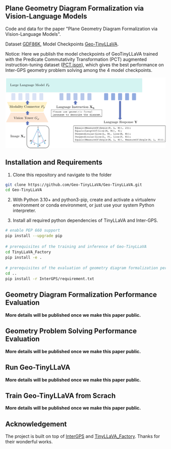 ## Plane Geometry Diagram Formalization via Vision-Language Models

Code and data for the paper "Plane Geometry Diagram Formalization via Vision-Language Models".

Dataset [GDF86K](https://huggingface.co/datasets/1509cxt/GDF86K), Model Checkpoints [Geo-TinyLLaVA](https://huggingface.co/1509cxt/Geo-TinyLLaVA).

Notice: Here we publish the model checkpoints of GeoTinyLLaVA trained with the Predicate Commutativity 
Transformation (PCT) augmented instruction-tuning dataset ([PCT.json](https://huggingface.co/datasets/1509cxt/GDF86K/blob/main/PCT.json)), which gives the best performance on Inter-GPS geometry problem solving among the 4 model checkpoints.


![ex1](assets/overview.png)

## Installation and Requirements

1. Clone this repository and navigate to the folder

```bash
git clone https://github.com/Geo-TinyLLaVA/Geo-TinyLLaVA.git
cd Geo-TinyLLaVA 
```

2. With Python 3.10+ and python3-pip, create and activate a virtualenv environment or conda environment, or just use your system Python interpreter.

3. Install all required python dependencies of TinyLLaVA and Inter-GPS.

```bash
# enable PEP 660 support
pip install --upgrade pip  

# prerequisites of the training and inference of Geo-TinyLLaVA
cd TinyLLaVA_Factory 
pip install -e .         

# prerequisites of the evaluation of geometry diagram formalization performance and geometry problem solving performance of Inter-GPS
cd ..
pip install -r InterGPS/requirement.txt      
```


## Geometry Diagram Formalization Performance Evaluation
**More details will be published once we make this paper public.**
## Geometry Problem Solving Performance Evaluation
**More details will be published once we make this paper public.**
## Run Geo-TinyLLaVA 
**More details will be published once we make this paper public.**
## Train Geo-TinyLLaVA from Scrach
**More details will be published once we make this paper public.**

## Acknowledgement
The project is built on top of [InterGPS](https://github.com/lupantech/InterGPS) and [TinyLLaVA_Factory](https://github.com/TinyLLaVA/TinyLLaVA_Factory). Thanks for their wonderful works.